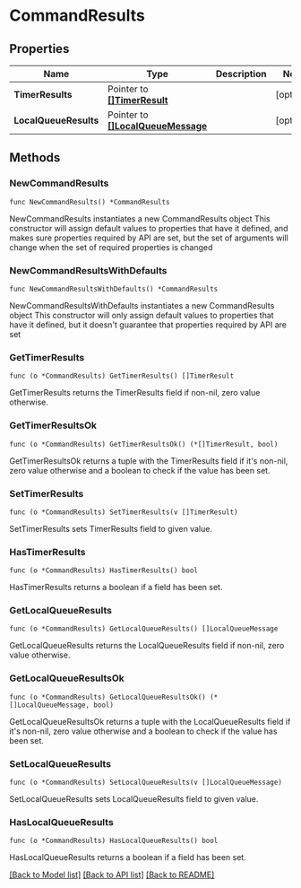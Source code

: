 # CommandResults

## Properties

Name | Type | Description | Notes
------------ | ------------- | ------------- | -------------
**TimerResults** | Pointer to [**[]TimerResult**](TimerResult.md) |  | [optional] 
**LocalQueueResults** | Pointer to [**[]LocalQueueMessage**](LocalQueueMessage.md) |  | [optional] 

## Methods

### NewCommandResults

`func NewCommandResults() *CommandResults`

NewCommandResults instantiates a new CommandResults object
This constructor will assign default values to properties that have it defined,
and makes sure properties required by API are set, but the set of arguments
will change when the set of required properties is changed

### NewCommandResultsWithDefaults

`func NewCommandResultsWithDefaults() *CommandResults`

NewCommandResultsWithDefaults instantiates a new CommandResults object
This constructor will only assign default values to properties that have it defined,
but it doesn't guarantee that properties required by API are set

### GetTimerResults

`func (o *CommandResults) GetTimerResults() []TimerResult`

GetTimerResults returns the TimerResults field if non-nil, zero value otherwise.

### GetTimerResultsOk

`func (o *CommandResults) GetTimerResultsOk() (*[]TimerResult, bool)`

GetTimerResultsOk returns a tuple with the TimerResults field if it's non-nil, zero value otherwise
and a boolean to check if the value has been set.

### SetTimerResults

`func (o *CommandResults) SetTimerResults(v []TimerResult)`

SetTimerResults sets TimerResults field to given value.

### HasTimerResults

`func (o *CommandResults) HasTimerResults() bool`

HasTimerResults returns a boolean if a field has been set.

### GetLocalQueueResults

`func (o *CommandResults) GetLocalQueueResults() []LocalQueueMessage`

GetLocalQueueResults returns the LocalQueueResults field if non-nil, zero value otherwise.

### GetLocalQueueResultsOk

`func (o *CommandResults) GetLocalQueueResultsOk() (*[]LocalQueueMessage, bool)`

GetLocalQueueResultsOk returns a tuple with the LocalQueueResults field if it's non-nil, zero value otherwise
and a boolean to check if the value has been set.

### SetLocalQueueResults

`func (o *CommandResults) SetLocalQueueResults(v []LocalQueueMessage)`

SetLocalQueueResults sets LocalQueueResults field to given value.

### HasLocalQueueResults

`func (o *CommandResults) HasLocalQueueResults() bool`

HasLocalQueueResults returns a boolean if a field has been set.


[[Back to Model list]](../README.md#documentation-for-models) [[Back to API list]](../README.md#documentation-for-api-endpoints) [[Back to README]](../README.md)


